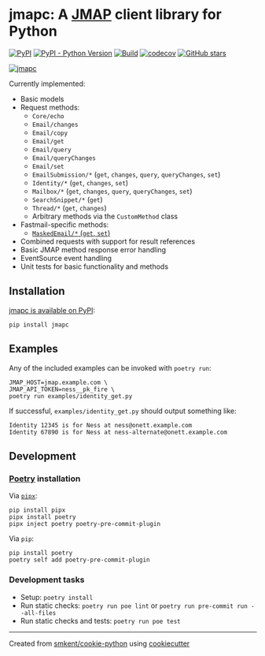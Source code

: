 # jmapc: A [JMAP][jmapio] client library for Python

[![PyPI](https://img.shields.io/pypi/v/jmapc)][pypi]
[![PyPI - Python Version](https://img.shields.io/pypi/pyversions/jmapc)][pypi]
[![Build](https://img.shields.io/github/checks-status/smkent/jmapc/main?label=build)][gh-actions]
[![codecov](https://codecov.io/gh/smkent/jmapc/branch/main/graph/badge.svg)][codecov]
[![GitHub stars](https://img.shields.io/github/stars/smkent/jmapc?style=social)][repo]

[![jmapc][logo]](#)

Currently implemented:

* Basic models
* Request methods:
  * `Core/echo`
  * `Email/changes`
  * `Email/copy`
  * `Email/get`
  * `Email/query`
  * `Email/queryChanges`
  * `Email/set`
  * `EmailSubmission/*` (`get`, `changes`, `query`, `queryChanges`, `set`)
  * `Identity/*` (`get`, `changes`, `set`)
  * `Mailbox/*` (`get`, `changes`, `query`, `queryChanges`, `set`)
  * `SearchSnippet/*` (`get`)
  * `Thread/*` (`get`, `changes`)
  * Arbitrary methods via the `CustomMethod` class
* Fastmail-specific methods:
  * [`MaskedEmail/*` (`get`, `set`)][fastmail-maskedemail]
* Combined requests with support for result references
* Basic JMAP method response error handling
* EventSource event handling
* Unit tests for basic functionality and methods

## Installation

[jmapc is available on PyPI][pypi]:

```console
pip install jmapc
```

## Examples

Any of the included examples can be invoked with `poetry run`:

```console
JMAP_HOST=jmap.example.com \
JMAP_API_TOKEN=ness__pk_fire \
poetry run examples/identity_get.py
```

If successful, `examples/identity_get.py` should output something like:

```
Identity 12345 is for Ness at ness@onett.example.com
Identity 67890 is for Ness at ness-alternate@onett.example.com
```

## Development

### [Poetry][poetry] installation

Via [`pipx`][pipx]:

```console
pip install pipx
pipx install poetry
pipx inject poetry poetry-pre-commit-plugin
```

Via `pip`:

```console
pip install poetry
poetry self add poetry-pre-commit-plugin
```

### Development tasks

* Setup: `poetry install`
* Run static checks: `poetry run poe lint` or
  `poetry run pre-commit run --all-files`
* Run static checks and tests: `poetry run poe test`

---

Created from [smkent/cookie-python][cookie-python] using
[cookiecutter][cookiecutter]

[codecov]: https://codecov.io/gh/smkent/jmapc
[cookie-python]: https://github.com/smkent/cookie-python
[cookiecutter]: https://github.com/cookiecutter/cookiecutter
[fastmail-maskedemail]: https://www.fastmail.com/developer/maskedemail/
[gh-actions]: https://github.com/smkent/jmapc/actions?query=branch%3Amain
[logo]: https://raw.github.com/smkent/jmapc/main/img/jmapc.png
[jmapio]: https://jmap.io
[pipx]: https://pypa.github.io/pipx/
[poetry]: https://python-poetry.org/docs/#installation
[pypi]: https://pypi.org/project/jmapc/
[repo]: https://github.com/smkent/jmapc
